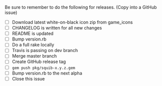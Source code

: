 Be sure to remember to do the following for releases. (Copy into a GitHub issue)

 - [ ] Download latest white-on-black icon zip from game_icons
 - [ ] CHANGELOG is written for all new changes
 - [ ] README is updated
 - [ ] Bump version.rb
 - [ ] Do a full rake locally
 - [ ] Travis is passing on dev branch
 - [ ] Merge master branch
 - [ ] Create GitHub release tag
 - [ ] `gem push pkg/squib-x.y.z.gem`
 - [ ] Bump version.rb to the next alpha
 - [ ] Close this issue
